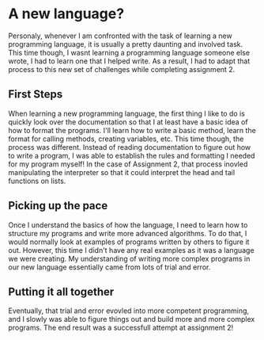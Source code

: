# A new language?
Personaly, whenever I am confronted with the task of learning a new programming language, it is usually a pretty daunting and involved task. This time though, I wasnt learning
a programming language someone else wrote, I had to learn one that I helped write. As a result, I had to adapt that process to this new set of challenges while completing assignment 2.

## First Steps
When learning a new programming language, the first thing I like to do is quickly look over the documentation so that I at least have a basic idea of how to format the programs.
I'll learn how to write a basic method, learn the format for calling methods, creating variables, etc. This time though, the process was different. Instead of reading documentation
to figure out how to write a program, I was able to establish the rules and formatting I needed for my program myself! In the case of Assignment 2, that process inovled manipulating
the interpreter so that it could interpret the head and tail functions on lists.

## Picking up the pace
Once I understand the basics of how the language, I need to learn how to structure my programs and write more advanced algorithms. To do that, I would normally look at examples of programs written by others to figure it out. However, this time I didn't have any real examples as it was a language we were creating. My understanding of writing more complex programs in our new language essentially came from lots of trial and error.


## Putting it all together
Eventually, that trial and error evovled into more competent programming, and I slowly was able to figure things out and build more and more complex programs. The end result was a successfull attempt at assignment 2!
